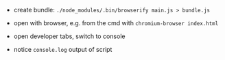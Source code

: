 - create bundle: `./node_modules/.bin/browserify main.js > bundle.js`

- open with browser, e.g. from the cmd with `chromium-browser index.html`
- open developer tabs, switch to console
- notice `console.log` output of script
